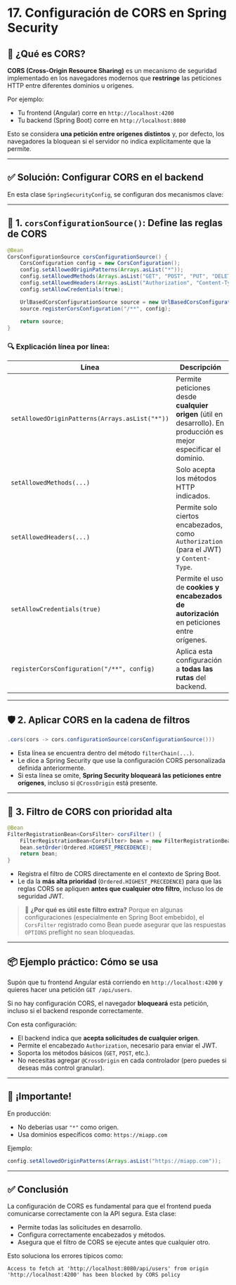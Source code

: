 # 17. Configuración de CORS en Spring Security

## 🔐 ¿Qué es CORS?

**CORS (Cross-Origin Resource Sharing)** es un mecanismo de seguridad implementado en los navegadores modernos que **restringe** las peticiones HTTP entre diferentes dominios u orígenes.

Por ejemplo:
- Tu frontend (Angular) corre en `http://localhost:4200`
- Tu backend (Spring Boot) corre en `http://localhost:8080`

Esto se considera **una petición entre orígenes distintos** y, por defecto, los navegadores la bloquean si el servidor no indica explícitamente que la permite.

---

## ✅ Solución: Configurar CORS en el backend

En esta clase `SpringSecurityConfig`, se configuran dos mecanismos clave:

---

## 🧩 1. `corsConfigurationSource()`: Define las reglas de CORS

```java
@Bean
CorsConfigurationSource corsConfigurationSource() {
    CorsConfiguration config = new CorsConfiguration();
    config.setAllowedOriginPatterns(Arrays.asList("*"));
    config.setAllowedMethods(Arrays.asList("GET", "POST", "PUT", "DELETE"));
    config.setAllowedHeaders(Arrays.asList("Authorization", "Content-Type"));
    config.setAllowCredentials(true);

    UrlBasedCorsConfigurationSource source = new UrlBasedCorsConfigurationSource();
    source.registerCorsConfiguration("/**", config);
    
    return source;
}
```

### 🔍 Explicación línea por línea:

| Línea                                          | Descripción                                                                                                        |
| ---------------------------------------------- | ------------------------------------------------------------------------------------------------------------------ |
| `setAllowedOriginPatterns(Arrays.asList("*"))` | Permite peticiones desde **cualquier origen** (útil en desarrollo). En producción es mejor especificar el dominio. |
| `setAllowedMethods(...)`                       | Solo acepta los métodos HTTP indicados.                                                                            |
| `setAllowedHeaders(...)`                       | Permite solo ciertos encabezados, como `Authorization` (para el JWT) y `Content-Type`.                             |
| `setAllowCredentials(true)`                    | Permite el uso de **cookies y encabezados de autorización** en peticiones entre orígenes.                          |
| `registerCorsConfiguration("/**", config)`     | Aplica esta configuración a **todas las rutas** del backend.                                                       |

---

## 🛡 2. Aplicar CORS en la cadena de filtros

```java
.cors(cors -> cors.configurationSource(corsConfigurationSource()))
```

* Esta línea se encuentra dentro del método `filterChain(...)`.
* Le dice a Spring Security que use la configuración CORS personalizada definida anteriormente.
* Si esta línea se omite, **Spring Security bloqueará las peticiones entre orígenes**, incluso si `@CrossOrigin` está presente.

---

## 🧱 3. Filtro de CORS con prioridad alta

```java
@Bean
FilterRegistrationBean<CorsFilter> corsFilter() {
    FilterRegistrationBean<CorsFilter> bean = new FilterRegistrationBean<>(new CorsFilter(corsConfigurationSource()));
    bean.setOrder(Ordered.HIGHEST_PRECEDENCE);
    return bean;
}
```

* Registra el filtro de CORS directamente en el contexto de Spring Boot.
* Le da la **más alta prioridad** (`Ordered.HIGHEST_PRECEDENCE`) para que las reglas CORS se apliquen **antes que cualquier otro filtro**, incluso los de seguridad JWT.

> 🧠 **¿Por qué es útil este filtro extra?**
> Porque en algunas configuraciones (especialmente en Spring Boot embebido), el `CorsFilter` registrado como Bean puede asegurar que las respuestas `OPTIONS` preflight no sean bloqueadas.

---

## 📦 Ejemplo práctico: Cómo se usa

Supón que tu frontend Angular está corriendo en `http://localhost:4200` y quieres hacer una petición `GET /api/users`.

Si no hay configuración CORS, el navegador **bloqueará** esta petición, incluso si el backend responde correctamente.

Con esta configuración:

* El backend indica que **acepta solicitudes de cualquier origen**.
* Permite el encabezado `Authorization`, necesario para enviar el JWT.
* Soporta los métodos básicos (`GET`, `POST`, etc.).
* No necesitas agregar `@CrossOrigin` en cada controlador (pero puedes si deseas más control granular).

---

## 🚫 ¡Importante!

En producción:

* No deberías usar `"*"` como origen.
* Usa dominios específicos como: `https://miapp.com`

Ejemplo:

```java
config.setAllowedOriginPatterns(Arrays.asList("https://miapp.com"));
```

---

## ✅ Conclusión

La configuración de CORS es fundamental para que el frontend pueda comunicarse correctamente con la API segura. Esta clase:

* Permite todas las solicitudes en desarrollo.
* Configura correctamente encabezados y métodos.
* Asegura que el filtro de CORS se ejecute antes que cualquier otro.

Esto soluciona los errores típicos como:

```
Access to fetch at 'http://localhost:8080/api/users' from origin 'http://localhost:4200' has been blocked by CORS policy
```


